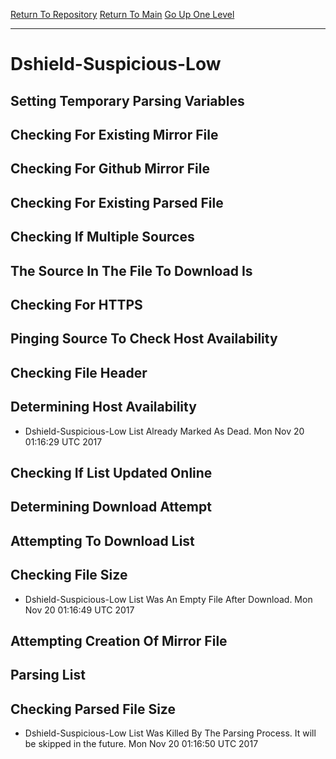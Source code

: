 [Return To Repository](https://github.com/deathbybandaid/piholeparser/)
[Return To Main](https://github.com/deathbybandaid/piholeparser/blob/master/RecentRunLogs/Mainlog.md)
[Go Up One Level](https://github.com/deathbybandaid/piholeparser/blob/master/RecentRunLogs/TopLevelScripts/30-Processing-Blacklists.md)
____________________________________
# Dshield-Suspicious-Low
## Setting Temporary Parsing Variables
## Checking For Existing Mirror File
## Checking For Github Mirror File
## Checking For Existing Parsed File
## Checking If Multiple Sources
## The Source In The File To Download Is
## Checking For HTTPS
## Pinging Source To Check Host Availability
## Checking File Header
## Determining Host Availability
* Dshield-Suspicious-Low List Already Marked As Dead. Mon Nov 20 01:16:29 UTC 2017
## Checking If List Updated Online
## Determining Download Attempt
## Attempting To Download List
## Checking File Size
* Dshield-Suspicious-Low List Was An Empty File After Download. Mon Nov 20 01:16:49 UTC 2017
## Attempting Creation Of Mirror File
## Parsing List
## Checking Parsed File Size
* Dshield-Suspicious-Low List Was Killed By The Parsing Process. It will be skipped in the future. Mon Nov 20 01:16:50 UTC 2017
